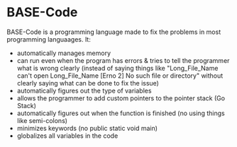 # BASE-Code
BASE-Code is a programming language made to fix the problems in most programming languaages. It:
  - automatically manages memory
  - can run even when the program has errors & tries to tell the programmer what is wrong clearly (instead of saying things like "Long_File_Name can't open Long_File_Name [Erno 2] No such file or directory" without clearly saying what can be done to fix the issue)
  - automatically figures out the type of variables
  - allows the programmer to add custom pointers to the pointer stack (Go Stack)
  - automatically figures out when the function is finished (no using things like semi-colons)
  - minimizes keywords (no public static void main)
  - globalizes all variables in the code
